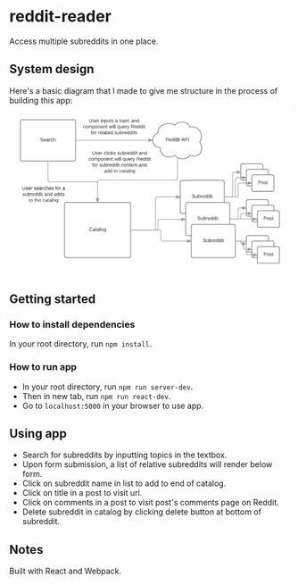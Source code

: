 # reddit-reader
Access multiple subreddits in one place.<br>

## System design
Here's a basic diagram that I made to give me structure in the process of building this app:
![System diagram](system-diagram.png)

## Getting started
### How to install dependencies
In your root directory, run `npm install`.

### How to run app
* In your root directory, run `npm run server-dev`.
* Then in new tab, run `npm run react-dev`.
* Go to `localhost:5000` in your browser to use app.

## Using app
* Search for subreddits by inputting topics in the textbox.
* Upon form submission, a list of relative subreddits will render below form.
* Click on subreddit name in list to add to end of catalog.
* Click on title in a post to visit url.
* Click on comments in a post to visit post's comments page on Reddit.
* Delete subreddit in catalog by clicking delete button at bottom of subreddit.

## Notes
Built with React and Webpack.
